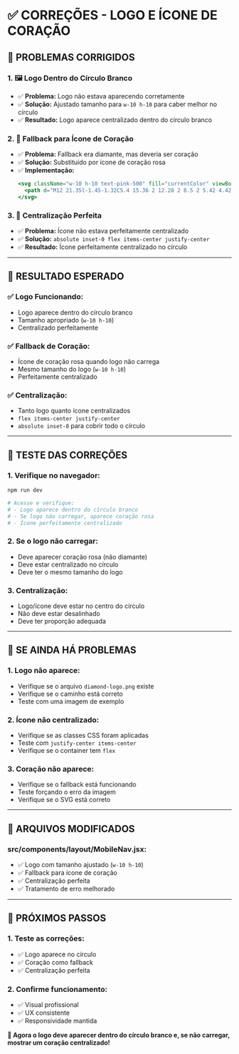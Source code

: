 # ✅ CORREÇÕES - LOGO E ÍCONE DE CORAÇÃO

## 🔧 PROBLEMAS CORRIGIDOS

### **1. 🖼️ Logo Dentro do Círculo Branco**
- ✅ **Problema:** Logo não estava aparecendo corretamente
- ✅ **Solução:** Ajustado tamanho para `w-10 h-10` para caber melhor no círculo
- ✅ **Resultado:** Logo aparece centralizado dentro do círculo branco

### **2. 💖 Fallback para Ícone de Coração**
- ✅ **Problema:** Fallback era diamante, mas deveria ser coração
- ✅ **Solução:** Substituído por ícone de coração rosa
- ✅ **Implementação:**
  ```jsx
  <svg className="w-10 h-10 text-pink-500" fill="currentColor" viewBox="0 0 24 24">
    <path d="M12 21.35l-1.45-1.32C5.4 15.36 2 12.28 2 8.5 2 5.42 4.42 3 7.5 3c1.74 0 3.41.81 4.5 2.09C13.09 3.81 14.76 3 16.5 3 19.58 3 22 5.42 22 8.5c0 3.78-3.4 6.86-8.55 11.54L12 21.35z"/>
  </svg>
  ```

### **3. 🎯 Centralização Perfeita**
- ✅ **Problema:** Ícone não estava perfeitamente centralizado
- ✅ **Solução:** `absolute inset-0 flex items-center justify-center`
- ✅ **Resultado:** Ícone perfeitamente centralizado no círculo

---

## 🎯 RESULTADO ESPERADO

### **✅ Logo Funcionando:**
- Logo aparece dentro do círculo branco
- Tamanho apropriado (`w-10 h-10`)
- Centralizado perfeitamente

### **✅ Fallback de Coração:**
- Ícone de coração rosa quando logo não carrega
- Mesmo tamanho do logo (`w-10 h-10`)
- Perfeitamente centralizado

### **✅ Centralização:**
- Tanto logo quanto ícone centralizados
- `flex items-center justify-center`
- `absolute inset-0` para cobrir todo o círculo

---

## 📱 TESTE DAS CORREÇÕES

### **1. Verifique no navegador:**
```bash
npm run dev

# Acesse e verifique:
# - Logo aparece dentro do círculo branco
# - Se logo não carregar, aparece coração rosa
# - Ícone perfeitamente centralizado
```

### **2. Se o logo não carregar:**
- Deve aparecer coração rosa (não diamante)
- Deve estar centralizado no círculo
- Deve ter o mesmo tamanho do logo

### **3. Centralização:**
- Logo/ícone deve estar no centro do círculo
- Não deve estar desalinhado
- Deve ter proporção adequada

---

## 🚨 SE AINDA HÁ PROBLEMAS

### **1. Logo não aparece:**
- Verifique se o arquivo `diamond-logo.png` existe
- Verifique se o caminho está correto
- Teste com uma imagem de exemplo

### **2. Ícone não centralizado:**
- Verifique se as classes CSS foram aplicadas
- Teste com `justify-center items-center`
- Verifique se o container tem `flex`

### **3. Coração não aparece:**
- Verifique se o fallback está funcionando
- Teste forçando o erro da imagem
- Verifique se o SVG está correto

---

## 📁 ARQUIVOS MODIFICADOS

### **src/components/layout/MobileNav.jsx:**
- ✅ Logo com tamanho ajustado (`w-10 h-10`)
- ✅ Fallback para ícone de coração
- ✅ Centralização perfeita
- ✅ Tratamento de erro melhorado

---

## 🎯 PRÓXIMOS PASSOS

### **1. Teste as correções:**
- ✅ Logo aparece no círculo
- ✅ Coração como fallback
- ✅ Centralização perfeita

### **2. Confirme funcionamento:**
- ✅ Visual profissional
- ✅ UX consistente
- ✅ Responsividade mantida

**🎯 Agora o logo deve aparecer dentro do círculo branco e, se não carregar, mostrar um coração centralizado!** 